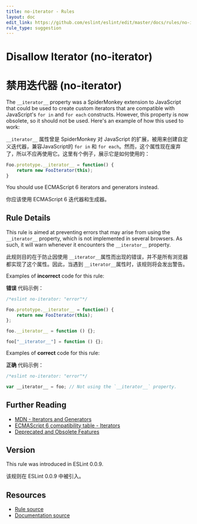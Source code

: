```yaml
---
title: no-iterator - Rules
layout: doc
edit_link: https://github.com/eslint/eslint/edit/master/docs/rules/no-iterator.md
rule_type: suggestion
---
```

<!-- Note: No pull requests accepted for this file. See README.md in the root directory for details. -->

# Disallow Iterator (no-iterator)

# 禁用迭代器 (no-iterator)

The `__iterator__` property was a SpiderMonkey extension to JavaScript that could be used to create custom iterators that are compatible with JavaScript's `for in` and `for each` constructs. However, this property is now obsolete, so it should not be used. Here's an example of how this used to work:

`__iterator__` 属性曾是 SpiderMonkey 对 JavaScript 的扩展，被用来创建自定义迭代器，兼容JavaScript的 `for in` 和 `for each`。然而，这个属性现在废弃了，所以不应再使用它。这里有个例子，展示它是如何使用的：

```js
Foo.prototype.__iterator__ = function() {
    return new FooIterator(this);
}
```

You should use ECMAScript 6 iterators and generators instead.

你应该使用 ECMAScript 6 迭代器和生成器。

## Rule Details

This rule is aimed at preventing errors that may arise from using the `__iterator__` property, which is not implemented in several browsers. As such, it will warn whenever it encounters the `__iterator__` property.

此规则目的在于防止因使用 `__iterator__`属性而出现的错误，并不是所有浏览器都实现了这个属性。因此，当遇到 `__iterator__`属性时，该规则将会发出警告。

Examples of **incorrect** code for this rule:

**错误** 代码示例：

```js
/*eslint no-iterator: "error"*/

Foo.prototype.__iterator__ = function() {
    return new FooIterator(this);
};

foo.__iterator__ = function () {};

foo["__iterator__"] = function () {};

```

Examples of **correct** code for this rule:

**正确** 代码示例：

```js
/*eslint no-iterator: "error"*/

var __iterator__ = foo; // Not using the `__iterator__` property.
```

## Further Reading

* [MDN - Iterators and Generators](https://developer.mozilla.org/en-US/docs/Web/JavaScript/Guide/Iterators_and_Generators)
* [ECMAScript 6 compatibility table - Iterators](https://kangax.github.io/es5-compat-table/es6/#Iterators)
* [Deprecated and Obsolete Features](https://developer.mozilla.org/en-US/docs/Web/JavaScript/Reference/Deprecated_and_obsolete_features#Object_methods)

## Version

This rule was introduced in ESLint 0.0.9.

该规则在 ESLint 0.0.9 中被引入。

## Resources

* [Rule source](https://github.com/eslint/eslint/tree/master/lib/rules/no-iterator.js)
* [Documentation source](https://github.com/eslint/eslint/tree/master/docs/rules/no-iterator.md)

